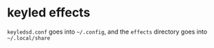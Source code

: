 # keyled effects

`keyledsd.conf` goes into `~/.config`, and the `effects` directory goes into `~/.local/share`
